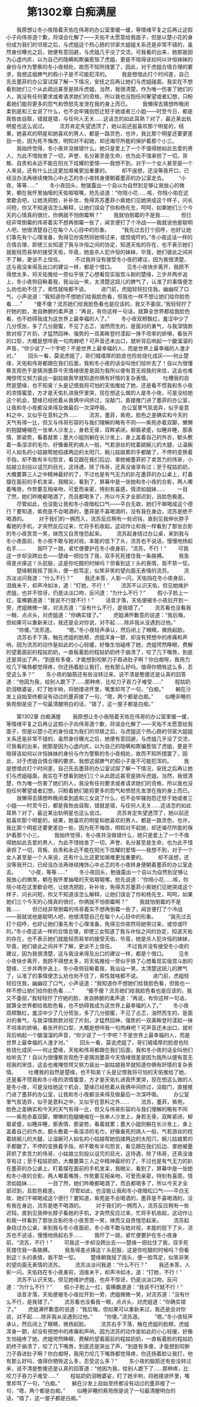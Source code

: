 # 　　第1302章 白痴满屋
　　我原想让冬小夜陪着天佑在伟哥的办公室里缓一缓，等情绪平复之后再让这假小子向伟哥道个歉，将误会化解了——天佑不太愿意给我面子，但是以楚小花的身份成为我们的邻居之后，与虎姐这个热心肠的邻家大姐姐关系还是非常不错的，虽然身份曝光之后，她便有意回避，与虎姐几乎没了交流，可我看的出来，她那是因为心虚内疚，以为自己的隐瞒和欺骗惹恼了虎姐，更是不晓得该如何以许恒妹妹的身份与作为警察的冬小夜相处，故而不知所措罢了，因此，对于虎姐合情合理的要求，我想这倔脾气的假小子是不可能犯浑的。
　　我是想借此打个时间差，自己先去墨菲的办公室试探了解一下情况，安抚之后再让她们与虎姐碰面，我实在不想看到她们三个从此疏远甚至是排斥虎姐，当然，我很清楚，作为唯一伤害了她们的人，我没有任何要求或者请求她们的资格，所以我也没抱任何奢望或者幻想，只盼着她们能将更多的怨气和愤怒先发泄在我的身上而已。
　　我懒得去猜想昨晚闵柔到底和三女说了什么，也不会牢骚抱怨迁怒于她或者三小姐——时至今日，都是我咎由自取，错就是错，与任何人无关……这话怎的如此耳熟？对了，最近某出轨明星也这么说过。
　　流苏肯定失望透顶了，她以前还挺喜欢那个明星的，结果，她喜欢的明星和她喜欢的男人，都是一路货色，也许，我比那个明星还要更差劲一些，因为死不悔改，明知对不起她，却还竭尽所能的保护着那个小三。
　　我始终觉得，冬小夜并没做错什么，她只是爱上了一个不值得她如此去爱的男人，为此不惜抛舍了一切，声誉、名分甚至是生命，也为此不惜承担了一切，背叛、自责和永远不能在阳光下炫耀的爱情——我想不到，对于一个女人甚至是一个人来说，还有什么比这更加艰难更加重要的。
　　却不逞想，还没等我开口，已经没办法再继续掩饰心中忐忑的冬小夜转身便朝着墨菲的办公室走去。
　　“小夜，等等……”
　　冬小夜回头，勉强露出一个自以为自然到足够让我放心的微笑，朝在我怀里抽噎的天佑呶呶嘴，抢先说道：“你陪小花……咳，你陪小佑在这里歇会吧，让她洗把脸，补补妆，免得苏苏墨菲小紫她们见她哭成这个样子，问长问短，你又不知道该怎么解释，让她们误会了你和杨先生，呵呵，如果她们三个今天的心情真的很烂，你俩就不怕倒霉啊？”
　　我就怕倒霉的不是我……
　　但已经非常倒霉的伟哥着实不想再倒霉一些了，闻言便打了个冷战——我就说他是聪明人吧，他很清楚自己在每个人心目中的形象。
　　“我先过去打个招呼，也好让她们事先有个心理准备，免得见你突然将她带过来，或惊或吓的。”冬小夜这话一样的合情合理，即使三女知道了我与许恒之间的协定，知道天佑的存在，也不表示她们就能轻而易举的接受天佑，毕竟，她是杀人犯许恒的妹妹，毕竟，她们彼此之间并不了解，更谈不上信任。
　　不过我并没有接受冬小夜的建议，因为我很清楚，这与我没来得及出口的建议一样，都是个借口。
　　见冬小夜快步离开，我顾不得想太多，将天佑推给一旁似乎铁了心想看现实版宫斗剧的楚缘，三步并两步追上，冬小夜侧目瞅着我，我讪讪一笑，太清楚这妞儿的脾气了，认准了的事情便怎么劝也劝不住了，索性就啥都不说。
　　进门前，虎姐轻轻拉住我，幽幽叹了口气，小声说道：“我知道你不想她们给我脸色看，但我也一样不想让她们给你脸色看……”
　　“傻不傻？流苏她们给我脸色看也是应该的，我又不委屈，”我轻轻拧了拧她的脸，发自肺腑的柔声道：“再说，有你这样一句话，就算全世界都给我脸色看，也不妨碍我成为这世界上最幸福的人了。”
　　冬小夜双颊飘红，羞涩中少了几分慌张，多了几分甜蜜，不见了忐忑，油然而生的，是面对的勇气，与我深情款款对视了片刻，才猛然回神，强势的一双美眸登时漾起一抹不坦率的娇嗔，看张开的口型，大概是想啐我一句肉麻吧？可声音还未出口，就听背后响起一个酸溜溜的声音，“你少说了一个字吧？不是世界上最幸福的人，而是世界上最幸福的人渣才对。”
　　回头一看，莫说虎姐了，哥们城墙厚的脸皮也险些烧化成灰——何止楚缘，天佑和伟哥都跟在我们后面，我和冬小夜的话全叫他们给听去了！自以为很懂察言观色于是猜测墨菲今天情绪很差是因为我所以便有意无视我的宋佳，这会也难掩惊愕又努力装出一副姑娘我早就知道你俩有奸情的复杂表情。
　　吐槽我的自然是楚缘，也不知臭丫头是记恨我将可怕的天佑推给了她，还是看不惯我和冬小夜的浓情蜜意，方才是天佑扎进我怀里哭，现在想这么做的人是冬小夜，可是没给她这个机会，楚缘已经抢着从我俩中间挤过，没敲门，直接推门进了墨菲的办公室，让我和冬小夜都没来得及做最后一次深呼吸。
　　办公室里气氛诡异，似乎是意料之中，又似乎在意料之外……
　　流苏，墨菲，紫苑，脸色之差确实和今天的天气有得一比，但又与伟哥形容的与我们理解的略有不同——紫苑赤着双脚，懒懒的抱腿蜷缩在一张单人沙发上，身若无骨，双眸紧闭，柳眉紧蹙，似睡非睡，那表情、那姿势，看着就累；墨大小姐则躺在长沙发上，身上盖着自己的外衣，额头敷着一条湿凉的毛巾，好像垂死的病人一般，气若游丝的枕着姚婉儿的大腿，让温婉可人如名的小姑娘帮她掐揉两边的太阳穴，婉儿姑娘累的手都酸了，不停的变换着手指，却不敢有半句怨言，看见跟在我们后边、害她被墨菲抓了卖苦力的伟哥，小姑娘立刻投以诅咒的目光，这待遇，除了伟哥，还真没谁享有过；至于程姑奶奶，大概要算三人之中精神最好的了，不过也是有气无力的趴在墨菲的办公桌上，盯着摆在面前的手机发呆，我眼尖，看到了，屏幕中是一张她和冬小夜的合影，两人嘟着嘴唇，作势要互相亲吻，可爱而亲密，特别有喜感，情浓如姐妹……
　　一目了然，她们昨晚都喝酒了，而且都喝多了，所以今天才全部迟到，且脸色极差。
　　尽管如此，也没能让我和冬小夜暗松口气——平白无故，她们干嘛喝成这个德行？要知道，紫苑是不会喝酒的，墨菲是不喜喝酒的，没有我在身边，流苏是绝不喝酒的。
　　对于我们的一拥而入，流苏反应稍有一些迟钝，直到见我伸长脖子看她的手机，才突然反应过来，忙将手机收起，这动作让和我一样看到了那张合影的冬小夜苦苦一笑，继而又自责惶恐起来。
　　流苏起身绕过办公桌，来到我与冬小夜面前，冬小夜不敢与她对视，本能的低下了头，流苏也不说话，慢慢地扬起右手……
　　我吓了一跳，紧忙便要护在冬小夜身前，“流苏，不行！”
　　可我这一步却没跨出去——楚缘一把拉住了我，双手死死搂住我一条胳膊。
　　我急得差点揍这丫头屁股，这是你吃醋的时候吗？但看到这丫头的表情，我不禁一怔。
　　楚缘朝我摇了摇头，便一脸笃定，似笑非笑的望向面无表情的流苏。
　　流苏淡淡问我道：“什么不行？”
　　我还未答，人影一闪，天佑挡在冬小夜身前，泪痕未干，却声冷如冰，道：“打她，不行！”
　　流苏不认识天佑，但见她维护虎姐，也并不惊讶，仍是淡淡口吻，反问道：“为什么不行？”
　　假小子脸上一红，蛮横霸道道：“我说不行就不行！”
　　话音才落，天佑便被冬小夜拉开到一旁，虎姐微微一笑，对流苏道：“没有什么不行，是我错了。”
　　流苏看也没看我一眼，点点头，对虎姐道：“你确实错了。”
　　虎姐满怀歉意的说道：“我后悔，但如果可以重新来过，我还是会对你说，对不起……除非我从没遇到过他。”
　　“你傻。”流苏道。
　　“嗯。”冬小夜轻声承认，然后闭上了眼睛，微扬起脸。
　　流苏右手下落，触在虎姐的脸颊，虎姐浑身一颤，却没有预想中的疼痛和声响，因为流苏的动作是如此的小心轻缓，好像生怕碰疼了她，虎姐愕然睁眼，费解的望着面前的程姑奶奶，一直板着脸的程姑奶奶终于崩溃了，咬了几下嘴唇，到底还是哭出了声，“到底有多傻，才能想到咬断刀子吞进肚子啊？你白痴呀，我用力咬几下嘴唇都觉得疼，你还扬着脸让我打，他有那么好吗，值得你牺牲这么多，忍受这么多？”
　　东小夜的脑筋还有些没转过来，说不清是憨傻还是认真的回答道：“他因为我，给别人跪下了……那种疼，比咬刀子吞刀子难受……”
　　程姑奶奶泪眼婆娑，盯了她半晌，将她搂进怀里，嘴里却骂了一句，“白痴。”
　　躺在沙发上自始至终都没有动过的墨菲接了一句，“嗯，两个都是白痴。”
　　似睡非睡的紫苑倒是说了一句最清醒明白的话，“错了，这一屋子都是白痴。”

　　第1302章 白痴满屋
　　我原想让冬小夜陪着天佑在伟哥的办公室里缓一缓，等情绪平复之后再让这假小子向伟哥道个歉，将误会化解了——天佑不太愿意给我面子，但是以楚小花的身份成为我们的邻居之后，与虎姐这个热心肠的邻家大姐姐关系还是非常不错的，虽然身份曝光之后，她便有意回避，与虎姐几乎没了交流，可我看的出来，她那是因为心虚内疚，以为自己的隐瞒和欺骗惹恼了虎姐，更是不晓得该如何以许恒妹妹的身份与作为警察的冬小夜相处，故而不知所措罢了，因此，对于虎姐合情合理的要求，我想这倔脾气的假小子是不可能犯浑的。
　　我是想借此打个时间差，自己先去墨菲的办公室试探了解一下情况，安抚之后再让她们与虎姐碰面，我实在不想看到她们三个从此疏远甚至是排斥虎姐，当然，我很清楚，作为唯一伤害了她们的人，我没有任何要求或者请求她们的资格，所以我也没抱任何奢望或者幻想，只盼着她们能将更多的怨气和愤怒先发泄在我的身上而已。
　　我懒得去猜想昨晚闵柔到底和三女说了什么，也不会牢骚抱怨迁怒于她或者三小姐——时至今日，都是我咎由自取，错就是错，与任何人无关……这话怎的如此耳熟？对了，最近某出轨明星也这么说过。
　　流苏肯定失望透顶了，她以前还挺喜欢那个明星的，结果，她喜欢的明星和她喜欢的男人，都是一路货色，也许，我比那个明星还要更差劲一些，因为死不悔改，明知对不起她，却还竭尽所能的保护着那个小三。
　　我始终觉得，冬小夜并没做错什么，她只是爱上了一个不值得她如此去爱的男人，为此不惜抛舍了一切，声誉、名分甚至是生命，也为此不惜承担了一切，背叛、自责和永远不能在阳光下炫耀的爱情——我想不到，对于一个女人甚至是一个人来说，还有什么比这更加艰难更加重要的。
　　却不逞想，还没等我开口，已经没办法再继续掩饰心中忐忑的冬小夜转身便朝着墨菲的办公室走去。
　　“小夜，等等……”
　　冬小夜回头，勉强露出一个自以为自然到足够让我放心的微笑，朝在我怀里抽噎的天佑呶呶嘴，抢先说道：“你陪小花……咳，你陪小佑在这里歇会吧，让她洗把脸，补补妆，免得苏苏墨菲小紫她们见她哭成这个样子，问长问短，你又不知道该怎么解释，让她们误会了你和杨先生，呵呵，如果她们三个今天的心情真的很烂，你俩就不怕倒霉啊？”
　　我就怕倒霉的不是我……
　　但已经非常倒霉的伟哥着实不想再倒霉一些了，闻言便打了个冷战——我就说他是聪明人吧，他很清楚自己在每个人心目中的形象。
　　“我先过去打个招呼，也好让她们事先有个心理准备，免得见你突然将她带过来，或惊或吓的。”冬小夜这话一样的合情合理，即使三女知道了我与许恒之间的协定，知道天佑的存在，也不表示她们就能轻而易举的接受天佑，毕竟，她是杀人犯许恒的妹妹，毕竟，她们彼此之间并不了解，更谈不上信任。
　　不过我并没有接受冬小夜的建议，因为我很清楚，这与我没来得及出口的建议一样，都是个借口。
　　见冬小夜快步离开，我顾不得想太多，将天佑推给一旁似乎铁了心想看现实版宫斗剧的楚缘，三步并两步追上，冬小夜侧目瞅着我，我讪讪一笑，太清楚这妞儿的脾气了，认准了的事情便怎么劝也劝不住了，索性就啥都不说。
　　进门前，虎姐轻轻拉住我，幽幽叹了口气，小声说道：“我知道你不想她们给我脸色看，但我也一样不想让她们给你脸色看……”
　　“傻不傻？流苏她们给我脸色看也是应该的，我又不委屈，”我轻轻拧了拧她的脸，发自肺腑的柔声道：“再说，有你这样一句话，就算全世界都给我脸色看，也不妨碍我成为这世界上最幸福的人了。”
　　冬小夜双颊飘红，羞涩中少了几分慌张，多了几分甜蜜，不见了忐忑，油然而生的，是面对的勇气，与我深情款款对视了片刻，才猛然回神，强势的一双美眸登时漾起一抹不坦率的娇嗔，看张开的口型，大概是想啐我一句肉麻吧？可声音还未出口，就听背后响起一个酸溜溜的声音，“你少说了一个字吧？不是世界上最幸福的人，而是世界上最幸福的人渣才对。”
　　回头一看，莫说虎姐了，哥们城墙厚的脸皮也险些烧化成灰——何止楚缘，天佑和伟哥都跟在我们后面，我和冬小夜的话全叫他们给听去了！自以为很懂察言观色于是猜测墨菲今天情绪很差是因为我所以便有意无视我的宋佳，这会也难掩惊愕又努力装出一副姑娘我早就知道你俩有奸情的复杂表情。
　　吐槽我的自然是楚缘，也不知臭丫头是记恨我将可怕的天佑推给了她，还是看不惯我和冬小夜的浓情蜜意，方才是天佑扎进我怀里哭，现在想这么做的人是冬小夜，可是没给她这个机会，楚缘已经抢着从我俩中间挤过，没敲门，直接推门进了墨菲的办公室，让我和冬小夜都没来得及做最后一次深呼吸。
　　办公室里气氛诡异，似乎是意料之中，又似乎在意料之外……
　　流苏，墨菲，紫苑，脸色之差确实和今天的天气有得一比，但又与伟哥形容的与我们理解的略有不同——紫苑赤着双脚，懒懒的抱腿蜷缩在一张单人沙发上，身若无骨，双眸紧闭，柳眉紧蹙，似睡非睡，那表情、那姿势，看着就累；墨大小姐则躺在长沙发上，身上盖着自己的外衣，额头敷着一条湿凉的毛巾，好像垂死的病人一般，气若游丝的枕着姚婉儿的大腿，让温婉可人如名的小姑娘帮她掐揉两边的太阳穴，婉儿姑娘累的手都酸了，不停的变换着手指，却不敢有半句怨言，看见跟在我们后边、害她被墨菲抓了卖苦力的伟哥，小姑娘立刻投以诅咒的目光，这待遇，除了伟哥，还真没谁享有过；至于程姑奶奶，大概要算三人之中精神最好的了，不过也是有气无力的趴在墨菲的办公桌上，盯着摆在面前的手机发呆，我眼尖，看到了，屏幕中是一张她和冬小夜的合影，两人嘟着嘴唇，作势要互相亲吻，可爱而亲密，特别有喜感，情浓如姐妹……
　　一目了然，她们昨晚都喝酒了，而且都喝多了，所以今天才全部迟到，且脸色极差。
　　尽管如此，也没能让我和冬小夜暗松口气——平白无故，她们干嘛喝成这个德行？要知道，紫苑是不会喝酒的，墨菲是不喜喝酒的，没有我在身边，流苏是绝不喝酒的。
　　对于我们的一拥而入，流苏反应稍有一些迟钝，直到见我伸长脖子看她的手机，才突然反应过来，忙将手机收起，这动作让和我一样看到了那张合影的冬小夜苦苦一笑，继而又自责惶恐起来。
　　流苏起身绕过办公桌，来到我与冬小夜面前，冬小夜不敢与她对视，本能的低下了头，流苏也不说话，慢慢地扬起右手……
　　我吓了一跳，紧忙便要护在冬小夜身前，“流苏，不行！”
　　可我这一步却没跨出去——楚缘一把拉住了我，双手死死搂住我一条胳膊。
　　我急得差点揍这丫头屁股，这是你吃醋的时候吗？但看到这丫头的表情，我不禁一怔。
　　楚缘朝我摇了摇头，便一脸笃定，似笑非笑的望向面无表情的流苏。
　　流苏淡淡问我道：“什么不行？”
　　我还未答，人影一闪，天佑挡在冬小夜身前，泪痕未干，却声冷如冰，道：“打她，不行！”
　　流苏不认识天佑，但见她维护虎姐，也并不惊讶，仍是淡淡口吻，反问道：“为什么不行？”
　　假小子脸上一红，蛮横霸道道：“我说不行就不行！”
　　话音才落，天佑便被冬小夜拉开到一旁，虎姐微微一笑，对流苏道：“没有什么不行，是我错了。”
　　流苏看也没看我一眼，点点头，对虎姐道：“你确实错了。”
　　虎姐满怀歉意的说道：“我后悔，但如果可以重新来过，我还是会对你说，对不起……除非我从没遇到过他。”
　　“你傻。”流苏道。
　　“嗯。”冬小夜轻声承认，然后闭上了眼睛，微扬起脸。
　　流苏右手下落，触在虎姐的脸颊，虎姐浑身一颤，却没有预想中的疼痛和声响，因为流苏的动作是如此的小心轻缓，好像生怕碰疼了她，虎姐愕然睁眼，费解的望着面前的程姑奶奶，一直板着脸的程姑奶奶终于崩溃了，咬了几下嘴唇，到底还是哭出了声，“到底有多傻，才能想到咬断刀子吞进肚子啊？你白痴呀，我用力咬几下嘴唇都觉得疼，你还扬着脸让我打，他有那么好吗，值得你牺牲这么多，忍受这么多？”
　　东小夜的脑筋还有些没转过来，说不清是憨傻还是认真的回答道：“他因为我，给别人跪下了……那种疼，比咬刀子吞刀子难受……”
　　程姑奶奶泪眼婆娑，盯了她半晌，将她搂进怀里，嘴里却骂了一句，“白痴。”
　　躺在沙发上自始至终都没有动过的墨菲接了一句，“嗯，两个都是白痴。”
　　似睡非睡的紫苑倒是说了一句最清醒明白的话，“错了，这一屋子都是白痴。”

